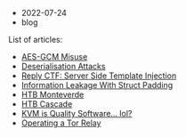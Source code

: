 - 2022-07-24
- blog

List of articles:
- [AES-GCM Misuse](/blog/2022/07/AES-GCM-misuse.html)
- [Deserialisation Attacks](/blog/2020/03/deserialisation.html)
- [Reply CTF: Server Side Template Injection](/blog/2020/10/ssti.html)
- [Information Leakage With Struct Padding](/blog/2020/04/struct-padding-leak.html)
- [HTB Monteverde](/blog/2020/04/htb-monteverde.html)
- [HTB Cascade](/blog/2020/04/htb-cascade.html)
- [KVM is Quality Software... lol?](/blog/2020/11/kvm-is-quality-software.html)
- [Operating a Tor Relay](/blog/2020/06/operating-a-tor-relay.html)
